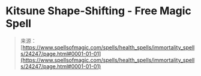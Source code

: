 <!--yml
category: 未分类
date: 2024-06-12 19:10:04
-->

# Kitsune Shape-Shifting - Free Magic Spell

> 来源：[https://www.spellsofmagic.com/spells/health_spells/immortality_spells/24247/page.html#0001-01-01](https://www.spellsofmagic.com/spells/health_spells/immortality_spells/24247/page.html#0001-01-01)